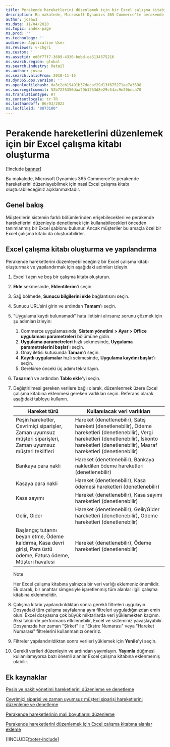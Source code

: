 ```yaml
---
title: Perakende hareketlerini düzenlemek için bir Excel çalışma kitabı oluşturma
description: Bu makalede, Microsoft Dynamics 365 Commerce'te perakende hareketlerini düzenleyebilmek için nasıl Excel çalışma kitabı oluşturabileceğiniz açıklanmaktadır.
author: josaw1
ms.date: 11/04/2020
ms.topic: index-page
ms.prod: ''
ms.technology: ''
audience: Application User
ms.reviewer: v-chgri
ms.custom: ''
ms.assetid: ed0f77f7-3609-4330-bebd-ca3134575216
ms.search.region: global
ms.search.industry: Retail
ms.author: josaw
ms.search.validFrom: 2018-11-15
ms.dyn365.ops.version: ''
ms.openlocfilehash: da3c2eb19491b37decaf29d13f675271ae7a3698
ms.sourcegitcommit: 52b7225350daa29b1263d8e29c54ac9e20bcca70
ms.translationtype: HT
ms.contentlocale: tr-TR
ms.lasthandoff: 06/03/2022
ms.locfileid: "8873100"
---
```

# <a name="create-an-excel-workbook-to-edit-retail-transactions"></a>Perakende hareketlerini düzenlemek için bir Excel çalışma kitabı oluşturma

[!include [banner](../includes/banner.md)]

Bu makalede, Microsoft Dynamics 365 Commerce'te perakende hareketlerini düzenleyebilmek için nasıl Excel çalışma kitabı oluşturabileceğiniz açıklanmaktadır.

## <a name="overview"></a>Genel bakış

Müşterilerin sistemin farklı bölümlerinden erişebilecekleri ve perakende hareketlerini düzenleyip denetlemek için kullanabilecekleri önceden tanımlanmış bir Excel şablonu bulunur. Ancak müşteriler bu amaçla özel bir Excel çalışma kitabı da oluşturabilirler.

## <a name="create-and-configure-an-excel-workbook"></a>Excel çalışma kitabı oluşturma ve yapılandırma

Perakende hareketlerini düzenleyebileceğiniz bir Excel çalışma kitabı oluşturmak ve yapılandırmak için aşağıdaki adımları izleyin.

1. Excel'i açın ve boş bir çalışma kitabı oluşturun.
1. **Ekle** sekmesinde, **Eklentilerim**'i seçin.
1. Sağ bölmede, **Sunucu bilgilerini ekle** bağlantısını seçin.
1. Sunucu URL'sini girin ve ardından **Tamam**'ı seçin.
1. "Uygulama kaydı bulunamadı" hata iletisini alırsanız sorunu çözmek için şu adımları izleyin:

    1. Commerce uygulamasında, **Sistem yönetimi \> Ayar \> Office uygulaması parametreleri** bölümüne gidin.
    1. **Uygulama parametreleri** hızlı sekmesinde, **Uygulama parametrelerini başlat**'ı seçin.
    1. Onay iletisi kutusunda **Tamam**'ı seçin.
    1. **Kayıtlı uygulamalar** hızlı sekmesinde, **Uygulama kaydını başlat**'ı seçin.
    1. Gerekirse önceki üç adımı tekrarlayın.

1. **Tasarım**'ı ve ardından **Tablo ekle**'yi seçin.
1. Değiştirilmesi gereken verilere bağlı olarak, düzenlenmek üzere Excel çalışma kitabına eklenmesi gereken varlıkları seçin. Referans olarak aşağıdaki tabloyu kullanın.

    | Hareket türü | Kullanılacak veri varlıkları |
    |------------------|----------------------|
    | Peşin hareketler, Çevrimiçi siparişler, Zaman uyumsuz müşteri siparişleri, Zaman uyumsuz müşteri teklifleri | Hareket (denetlenebilir), Satış hareketi (denetlenebilir), Ödeme hareketleri (denetlenebilir), Vergi hareketleri (denetlenebilir), İskonto hareketleri (denetlenebilir), Masraf hareketleri (denetlenebilir) |
    | Bankaya para nakli | Hareket (denetlenebilir), Bankaya nakledilen ödeme hareketleri (denetlenebilir) |
    | Kasaya para nakli | Hareket (denetlenebilir), Kasa ödemesi hareketleri (denetlenebilir) |
    | Kasa sayımı | Hareket (denetlenebilir), Kasa sayımı hareketleri (denetlenebilir) |
    | Gelir, Gider | Hareket (denetlenebilir), Gelir/Gider hareketleri (denetlenebilir), Ödeme hareketleri (denetlenebilir) |
    | Başlangıç tutarını beyan etme, Ödeme kaldırma, Kasa devri girişi, Para üstü ödeme, Fatura ödeme, Müşteri havalesi | Hareket (denetlenebilir), Ödeme hareketleri (denetlenebilir) |

    > [!NOTE]
    > Her Excel çalışma kitabına yalnızca bir veri varlığı eklemeniz önemlidir. Ek olarak, bir anahtar simgesiyle işaretlenmiş tüm alanlar ilgili çalışma kitabına eklenmelidir.

1. Çalışma kitabı yapılandırıldıktan sonra gerekli filtreleri uygulayın. Dosyadaki tüm çalışma sayfalarına aynı filtreleri uyguladığınızdan emin olun. Excel dosyasına çok büyük miktarlarda veri yüklemekten kaçının. Aksi takdirde performans etkilenebilir, Excel ve sisteminiz yavaşlayabilir. Dosyanızda her zaman "Şirket" ile "Ekstre Numarası" veya "Hareket Numarası" filtrelerini kullanmanızı öneririz.
1. Filtreler yapılandırıldıktan sonra verileri yüklemek için **Yenile**'yi seçin.
1. Gerekli verileri düzenleyin ve ardından yayımlayın. **Yayımla** düğmesi kullanılamıyorsa bazı önemli alanlar Excel çalışma kitabına eklenmemiş olabilir.

## <a name="additional-resources"></a>Ek kaynaklar

[Peşin ve nakit yönetimi hareketlerini düzenleme ve denetleme](edit-cash-trans.md)

[Çevrimiçi siparişi ve zaman uyumsuz müşteri siparişi hareketlerini düzenleme ve denetleme](edit-order-trans.md)

[Perakende hareketlerinin mali boyutlarını düzenleme](edit-financial-dim.md)

[Perakende hareketlerini düzenlemek için Excel çalışma kitabına alanlar ekleme](add-fields-excel.md)


[!INCLUDE[footer-include](../includes/footer-banner.md)]